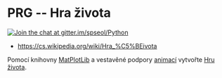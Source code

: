 # PRG -- Hra života

[![Join the chat at gitter.im/spseol/Python](https://badges.gitter.im/spseol/PRG-No.svg)](https://gitter.im/spseol/Python?utm_source=share-link&utm_medium=link&utm_campaign=share-link)

* https://cs.wikipedia.org/wiki/Hra_%C5%BEivota

Pomocí knihovny [MatPlotLib](https://matplotlib.org/) a vestavěné podpory 
[animací](https://matplotlib.org/search.html?q=animation) vytvořte 
[Hru života](https://cs.wikipedia.org/wiki/Hra_%C5%BEivota).

